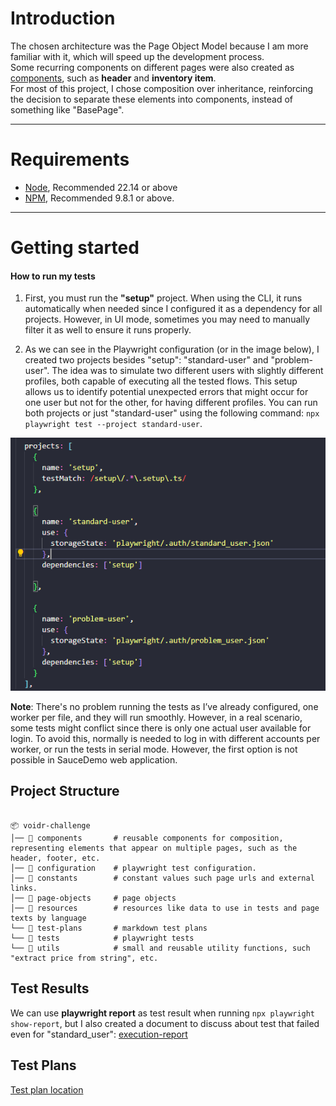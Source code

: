 # Introduction

The chosen architecture was the Page Object Model because I am more familiar with it, which will speed up the development process.  
Some recurring components on different pages were also created as [components](/components/), such as **header** and **inventory item**.  
For most of this project, I chose composition over inheritance, reinforcing the decision to separate these elements into components, instead of something like "BasePage".

--- 

# Requirements

- [Node](https://nodejs.org/pt/download), Recommended 22.14 or above
- [NPM](https://github.com/npm/cli), Recommended 9.8.1 or above.

---

# Getting started

#### How to run my tests

1. First, you must run the **"setup"** project. When using the CLI, it runs automatically when needed since I configured it as a dependency for all projects. However, in UI mode, sometimes you may need to manually filter it as well to ensure it runs properly.

2. As we can see in the Playwright configuration (or in the image below), I created two projects besides "setup": "standard-user" and "problem-user". The idea was to simulate two different users with slightly different profiles, both capable of executing all the tested flows. This setup allows us to identify potential unexpected errors that might occur for one user but not for the other, for having different profiles. You can run both projects or just "standard-user" using the following command: `npx playwright test --project standard-user`.

![alt text](image.png)

**Note**: There's no problem running the tests as I’ve already configured, one worker per file, and they will run smoothly. However, in a real scenario, some tests might conflict since there is only one actual user available for login. To avoid this, normally is needed to log in with different accounts per worker, or run the tests in serial mode. However, the first option is not possible in SauceDemo web application.

## Project Structure

```plaintext

📦 voidr-challenge
│── 📁 components       # reusable components for composition, representing elements that appear on multiple pages, such as the header, footer, etc.
│── 📁 configuration    # playwright test configuration.
│── 📁 constants        # constant values such page urls and external links.
│── 📁 page-objects     # page objects
│── 📁 resources        # resources like data to use in tests and page texts by language
└── 📁 test-plans       # markdown test plans
└── 📁 tests            # playwright tests
└── 📁 utils            # small and reusable utility functions, such "extract price from string", etc.

```

## Test Results

We can use **playwright report** as test result when running `npx playwright show-report`, 
but I also created a document to discuss about test that failed even for "standard_user": [execution-report](/test-plan-execution-report/execution-report-2025-03-21.md)

## Test Plans

[Test plan location](/test-plans/test-plan.md)
